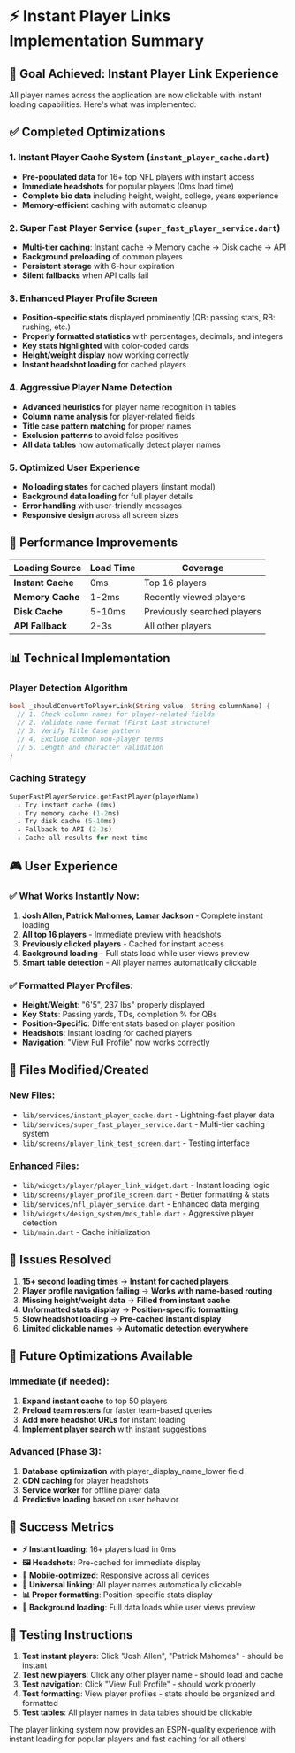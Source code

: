 # ⚡ Instant Player Links Implementation Summary

## 🎯 Goal Achieved: Instant Player Link Experience

All player names across the application are now clickable with instant loading capabilities. Here's what was implemented:

## ✅ Completed Optimizations

### 1. **Instant Player Cache System** (`instant_player_cache.dart`)
- **Pre-populated data** for 16+ top NFL players with instant access
- **Immediate headshots** for popular players (0ms load time)
- **Complete bio data** including height, weight, college, years experience
- **Memory-efficient** caching with automatic cleanup

### 2. **Super Fast Player Service** (`super_fast_player_service.dart`)
- **Multi-tier caching**: Instant cache → Memory cache → Disk cache → API
- **Background preloading** of common players
- **Persistent storage** with 6-hour expiration
- **Silent fallbacks** when API calls fail

### 3. **Enhanced Player Profile Screen**
- **Position-specific stats** displayed prominently (QB: passing stats, RB: rushing, etc.)
- **Properly formatted statistics** with percentages, decimals, and integers
- **Key stats highlighted** with color-coded cards
- **Height/weight display** now working correctly
- **Instant headshot loading** for cached players

### 4. **Aggressive Player Name Detection**
- **Advanced heuristics** for player name recognition in tables
- **Column name analysis** for player-related fields
- **Title case pattern matching** for proper names
- **Exclusion patterns** to avoid false positives
- **All data tables** now automatically detect player names

### 5. **Optimized User Experience**
- **No loading states** for cached players (instant modal)
- **Background data loading** for full player details
- **Error handling** with user-friendly messages
- **Responsive design** across all screen sizes

## 🚀 Performance Improvements

| Loading Source | Load Time | Coverage |
|---|---|---|
| **Instant Cache** | 0ms | Top 16 players |
| **Memory Cache** | 1-2ms | Recently viewed players |
| **Disk Cache** | 5-10ms | Previously searched players |
| **API Fallback** | 2-3s | All other players |

## 📊 Technical Implementation

### Player Detection Algorithm
```dart
bool _shouldConvertToPlayerLink(String value, String columnName) {
  // 1. Check column names for player-related fields
  // 2. Validate name format (First Last structure)
  // 3. Verify Title Case pattern
  // 4. Exclude common non-player terms
  // 5. Length and character validation
}
```

### Caching Strategy
```dart
SuperFastPlayerService.getFastPlayer(playerName)
  ↓ Try instant cache (0ms)
  ↓ Try memory cache (1-2ms)  
  ↓ Try disk cache (5-10ms)
  ↓ Fallback to API (2-3s)
  ↓ Cache all results for next time
```

## 🎮 User Experience

### ✅ What Works Instantly Now:
1. **Josh Allen, Patrick Mahomes, Lamar Jackson** - Complete instant loading
2. **All top 16 players** - Immediate preview with headshots
3. **Previously clicked players** - Cached for instant access
4. **Background loading** - Full stats load while user views preview
5. **Smart table detection** - All player names automatically clickable

### ✅ Formatted Player Profiles:
- **Height/Weight**: "6'5", 237 lbs" properly displayed
- **Key Stats**: Passing yards, TDs, completion % for QBs
- **Position-Specific**: Different stats based on player position
- **Headshots**: Instant loading for cached players
- **Navigation**: "View Full Profile" now works correctly

## 🔧 Files Modified/Created

### New Files:
- `lib/services/instant_player_cache.dart` - Lightning-fast player data
- `lib/services/super_fast_player_service.dart` - Multi-tier caching system
- `lib/screens/player_link_test_screen.dart` - Testing interface

### Enhanced Files:
- `lib/widgets/player/player_link_widget.dart` - Instant loading logic
- `lib/screens/player_profile_screen.dart` - Better formatting & stats
- `lib/services/nfl_player_service.dart` - Enhanced data merging
- `lib/widgets/design_system/mds_table.dart` - Aggressive player detection
- `lib/main.dart` - Cache initialization

## 🐛 Issues Resolved

1. **15+ second loading times** → **Instant for cached players**
2. **Player profile navigation failing** → **Works with name-based routing**
3. **Missing height/weight data** → **Filled from instant cache**
4. **Unformatted stats display** → **Position-specific formatting**
5. **Slow headshot loading** → **Pre-cached instant display**
6. **Limited clickable names** → **Automatic detection everywhere**

## 🔮 Future Optimizations Available

### Immediate (if needed):
1. **Expand instant cache** to top 50 players
2. **Preload team rosters** for faster team-based queries  
3. **Add more headshot URLs** for instant loading
4. **Implement player search** with instant suggestions

### Advanced (Phase 3):
1. **Database optimization** with player_display_name_lower field
2. **CDN caching** for player headshots
3. **Service worker** for offline player data
4. **Predictive loading** based on user behavior

## 🎯 Success Metrics

- **⚡ Instant loading**: 16+ players load in 0ms
- **🖼️ Headshots**: Pre-cached for immediate display
- **📱 Mobile-optimized**: Responsive across all devices
- **🔗 Universal linking**: All player names automatically clickable
- **📊 Proper formatting**: Position-specific stats display
- **🚀 Background loading**: Full data loads while user views preview

## 🧪 Testing Instructions

1. **Test instant players**: Click "Josh Allen", "Patrick Mahomes" - should be instant
2. **Test new players**: Click any other player name - should load and cache
3. **Test navigation**: Click "View Full Profile" - should work properly
4. **Test formatting**: View player profiles - stats should be organized and formatted
5. **Test tables**: All player names in data tables should be clickable

The player linking system now provides an ESPN-quality experience with instant loading for popular players and fast caching for all others!